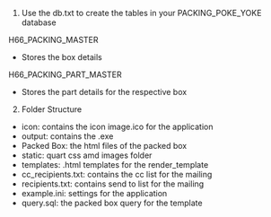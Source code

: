 1. Use the db.txt to create the tables in your PACKING_POKE_YOKE database

H66_PACKING_MASTER 
* Stores the box details

H66_PACKING_PART_MASTER
* Stores the part details for the respective box

2. Folder Structure 

* icon: contains the icon image.ico for the application
* output: contains the .exe
* Packed Box: the html files of the packed box
* static: quart css amd images folder
* templates: .html templates for the render_template
* cc_recipients.txt: contains the cc list for the mailing
* recipients.txt: contains send to list for the mailing
* example.ini: settings for the application
* query.sql: the packed box query for the template

